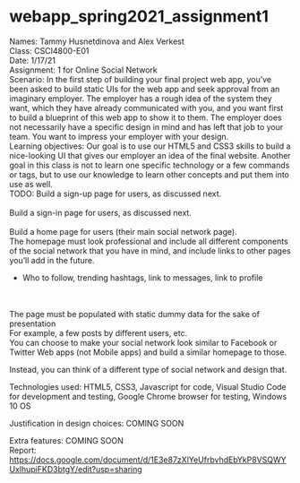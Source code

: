 # webapp_spring2021_assignment1

Names: Tammy Husnetdinova and Alex Verkest <br>
Class: CSCI4800-E01 <br>
Date: 1/17/21 <br>
Assignment: 1 for Online Social Network <br>
Scenario: In the first step of building your final project web app, you’ve been asked to build static UIs for the web app and seek approval from an imaginary employer. The employer has a rough idea of the system they want, which they have already communicated with you, and you want first to build a blueprint of this web app to show it to them. The employer does not necessarily have a specific design in mind and has left that job to your team. You want to impress your employer with your design. <br>
Learning objectives: Our goal is to use our HTML5 and CSS3 skills to build a nice-looking UI that gives our employer an idea of the final website. Another goal in this class is not to learn one specific technology or a few commands or tags, but to use our knowledge to learn other concepts and put them into use as well. <br>
TODO:
Build a sign-up page for users, as discussed next. <br>
<br>
Build a sign-in page for users, as discussed next. <br>
<br>
Build a home page for users (their main social network page). <br>
The homepage must look professional and include all different components of the social network that you have in mind, and include links to other pages you’ll add in the future.<br>
- Who to follow, trending hashtags, link to messages, link to profile<br>
<br>
<br>
The page must be populated with static dummy data for the sake of presentation<br>
For example, a few posts by different users, etc.<br>
You can choose to make your social network look similar to Facebook or Twitter Web apps (not Mobile apps) and build a similar homepage to those.<br>

Instead, you can think of a different type of social network and design that.<br>

Technologies used: HTML5, CSS3, Javascript for code, Visual Studio Code for development and testing, Google Chrome browser for testing, Windows 10 OS <br>

Justification in design choices: COMING SOON <br>

Extra features: COMING SOON <br>
Report: https://docs.google.com/document/d/1E3e87zXlYeUfrbvhdEbYkP8VSQWYUxlhupiFKD3btgY/edit?usp=sharing <br>
